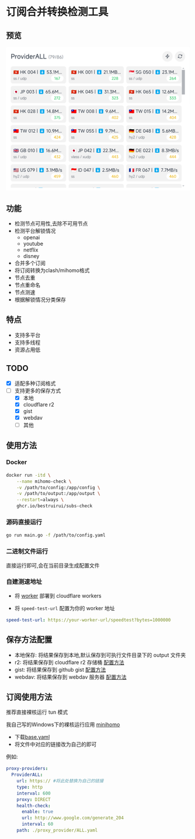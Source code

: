 # 订阅合并转换检测工具

## 预览

![preview](./doc/images/preview.png)

## 功能

- 检测节点可用性,去除不可用节点
- 检测平台解锁情况
    - openai
    - youtube
    - netflix
    - disney
- 合并多个订阅
- 将订阅转换为clash/mihomo格式
- 节点去重
- 节点重命名
- 节点测速
- 根据解锁情况分类保存

## 特点

- 支持多平台
- 支持多线程
- 资源占用低

## TODO

- [x] 适配多种订阅格式
- [ ] 支持更多的保存方式
    - [x] 本地
    - [x] cloudflare r2
    - [x] gist
    - [x] webdav
    - [ ] 其他

## 使用方法

### Docker

```bash
docker run -itd \
    --name mihomo-check \
    -v /path/to/config:/app/config \
    -v /path/to/output:/app/output \
    --restart=always \
    ghcr.io/bestruirui/subs-check
```

### 源码直接运行

```bash
go run main.go -f /path/to/config.yaml
```

### 二进制文件运行

直接运行即可,会在当前目录生成配置文件

### 自建测速地址

- 将 [worker](./cloudflare/worker.js) 部署到 cloudflare workers

- 将 `speed-test-url` 配置为你的 worker 地址

```yaml
speed-test-url: https://your-worker-url/speedtest?bytes=1000000
```

## 保存方法配置

- 本地保存: 将结果保存到本地,默认保存到可执行文件目录下的 output 文件夹
- r2: 将结果保存到 cloudflare r2 存储桶 [配置方法](./doc/r2.md)
- gist: 将结果保存到 github gist [配置方法](./doc/gist.md)
- webdav: 将结果保存到 webdav 服务器 [配置方法](./doc/webdav.md)

## 订阅使用方法

推荐直接裸核运行 tun 模式 

我自己写的Windows下的裸核运行应用 [minihomo](https://github.com/bestruirui/minihomo)

- 下载[base.yaml](./doc/base.yaml)
- 将文件中对应的链接改为自己的即可

例如:

```yaml
proxy-providers:
  ProviderALL:
    url: https:// #将此处替换为自己的链接
    type: http
    interval: 600
    proxy: DIRECT
    health-check:
      enable: true
      url: http://www.google.com/generate_204
      interval: 60
    path: ./proxy_provider/ALL.yaml
```